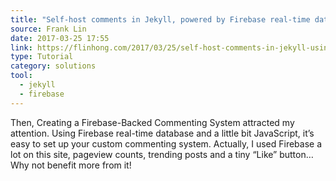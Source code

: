 ```yaml
---
title: "Self-host comments in Jekyll, powered by Firebase real-time database"
source: Frank Lin
date: 2017-03-25 17:55
link: https://flinhong.com/2017/03/25/self-host-comments-in-jekyll-using-firebase-database/
type: Tutorial
category: solutions
tool:
  - jekyll
  - firebase
---
```

Then, Creating a Firebase-Backed Commenting System attracted my attention. Using Firebase real-time database and a little bit JavaScript, it’s easy to set up your custom commenting system. Actually, I used Firebase a lot on this site, pageview counts, trending posts and a tiny “Like” button… Why not benefit more from it!